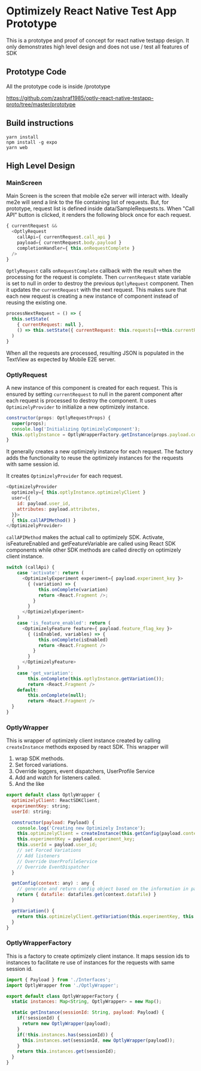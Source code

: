 # Optimizely React Native Test App Prototype
This is a prototype and proof of concept for react native testapp design. It only demonstrates high level design and does not use / test all features of SDK

## Prototype Code

All the prototype code is inside /prototype

https://github.com/zashraf1985/optly-react-native-testapp-proto/tree/master/prototype

## Build instructions

```
yarn install
npm install -g expo
yarn web
```

## High Level Design

### MainScreen
Main Screen is the screen that mobile e2e server will interact with. Ideally me2e will send a link to the file containing list of requests. But, for prototype, request list is defined inside data/SampleRequests.ts.
When "Call API" button is clicked, it renders the following block once for each request.

```Javascript
{ currentRequest &&
  <OptlyRequest 
    callApi={ currentRequest.call_api } 
    payload={ currentRequest.body.payload }
    completionHandler={ this.onRequestComplete }
  />
}
```
`OptlyRequest` calls `onRequestComplete` callback with the result when the processing for the request is complete. Then `currentRequest` state variable is set to null in order to destroy the previous `OptlyRequest` component. Then it updates the `currentRequest` with the next request. This makes sure that each new request is creating a new instance of component instead of reusing the existing one.

```Javascript
processNextRequest = () => {
  this.setState(
    { currentRequest: null }, 
    () => this.setState({ currentRequest: this.requests[++this.currentRequestIndex] }),
  )    
}
```
When all the requests are processed, resulting JSON is populated in the TextView as expected by Mobile E2E server.

### OptlyRequest
A new instance of this component is created for each request. This is ensured by setting `currentRequest` to null in the parent component after each request is processed to destroy the component. It uses `OptimizelyProvider` to initialize a new optimizely instance.

```Javascript
constructor(props: OptlyRequestProps) {
  super(props);
  console.log('Initializing OptimizelyComponent');
  this.optlyInstance = OptlyWrapperFactory.getInstance(props.payload.context.session_id, props.payload);
}
```
It generally creates a new optimizely instance for each request. The factory adds the functionality to reuse the optimizely instances for the requests with same session id.

It creates `OptimizelyProvider` for each request.

```Javascript
<OptimizelyProvider 
  optimizely={ this.optlyInstance.optimizelyClient }
  user={{ 
    id: payload.user_id,
    attributes: payload.attributes,
  }}>
  { this.callAPIMethod() }
</OptimizelyProvider>
```

`callAPIMethod` makes the actual call to optimizely SDK. Activate, isFeatureEnabled and getFeatureVariable are called using React SDK components while other SDK methods are called directly on optimizely client instance. 

```Javascript
switch (callApi) {
    case 'activate': return (
      <OptimizelyExperiment experiment={ payload.experiment_key }>
        { (variation) => {
            this.onComplete(variation) 
            return <React.Fragment />;
          }
        }
      </OptimizelyExperiment>
    )
    case 'is_feature_enabled': return (
      <OptimizelyFeature feature={ payload.feature_flag_key }>
        { (isEnabled, variables) => { 
            this.onComplete(isEnabled) 
            return <React.Fragment />
          }
        }
      </OptimizelyFeature>
    )
    case 'get_variation': 
        this.onComplete(this.optlyInstance.getVariation());
        return <React.Fragment />
    default:
        this.onComplete(null);
        return <React.Fragment />
  }
}
```

### OptlyWrapper
This is wrapper of optimizely client instance created by calling `createInstance` methods exposed by react SDK. This wrapper will 
1. wrap SDK methods.
2. Set forced variations. 
3. Override loggers, event dispatchers, UserProfile Service
4. Add and watch for listeners called.
5. And the like

```Javascript
export default class OptlyWrapper {
  optimizelyClient: ReactSDKClient;
  experimentKey: string;
  userId: string;

  constructor(payload: Payload) {
    console.log('Creating new Optimizely Instance');
    this.optimizelyClient = createInstance(this.getConfig(payload.context));
    this.experimentKey = payload.experiment_key;
    this.userId = payload.user_id;
    // set Forced Variations
    // Add listeners    
    // Override UserProfileService
    // Override EventDispatcher
  }

  getConfig(context: any) : any {
    // generate and return config object based on the information in payload
    return { datafile: datafiles.get(context.datafile) }
  }

  getVariation() {
    return this.optimizelyClient.getVariation(this.experimentKey, this.userId);
  }
}
```

### OptlyWrapperFactory
This is a factory to create optimizely client instance. It maps session ids to instances to facilitate re use of instances for the requests with same session id.

```Javascript
import { Payload } from './Interfaces';
import OptlyWrapper from './OptlyWrapper';

export default class OptlyWrapperFactory {
  static instances: Map<String, OptlyWrapper> = new Map();

  static getInstance(sessionId: String, payload: Payload) {
    if(!sessionId) {
      return new OptlyWrapper(payload);
    }
    if(!this.instances.has(sessionId)) {
      this.instances.set(sessionId, new OptlyWrapper(payload));      
    }
    return this.instances.get(sessionId);
  }
}
```




  
